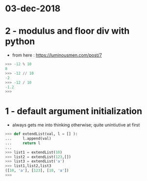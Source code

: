 # 03-dec-2018


# 2 - modulus and floor div with python

- from here : https://luminousmen.com/post/7

```python
>>> -12 % 10
8
>>> -12 // 10
-2
>>> -12 / 10
-1.2
>>> 
```

# 1 - default argument initialization

- always gets me into thinking otherwise; quite unintiutive at first

```python
>>> def extendList(val, l = [] ):
...     l.append(val)
...     return l
... 
>>> list1 = extendList(10)
>>> list2 = extendList(123,[])
>>> list3 = extendList('a')
>>> list1,list2,list3
([10, 'a'], [123], [10, 'a'])
>>> 
```

